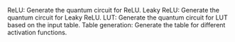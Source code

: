 ReLU: Generate the quantum circuit for ReLU.
Leaky ReLU: Generate the quantum circuit for Leaky ReLU.
LUT: Generate the quantum circuit for LUT based on the input table.
Table generation: Generate the table for different activation functions.

